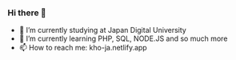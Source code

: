 ### Hi there 👋

- 🔭 I’m currently studying at Japan Digital University
- 🌱 I’m currently learning PHP, SQL, NODE.JS and so much more
- 📫 How to reach me: kho-ja.netlify.app

<!--
**kho-ja/kho-ja** is a ✨ _special_ ✨ repository because its `README.md` (this file) appears on your GitHub profile.

Here are some ideas to get you started:

- 🔭 I’m currently working on ...
- 🌱 I’m currently learning ...
- 👯 I’m looking to collaborate on ...
- 🤔 I’m looking for help with ...
- 💬 Ask me about ...
- 📫 How to reach me: ...
- 😄 Pronouns: ...
- ⚡ Fun fact: ...
-->
